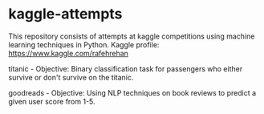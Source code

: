 # kaggle-attempts
This repository consists of attempts at kaggle competitions using machine learning techniques in Python. Kaggle profile: https://www.kaggle.com/rafehrehan


titanic - Objective: Binary classification task for passengers who either survive or don't survive on the titanic. 

goodreads - Objective: Using NLP techniques on book reviews to predict a given user score from 1-5.

